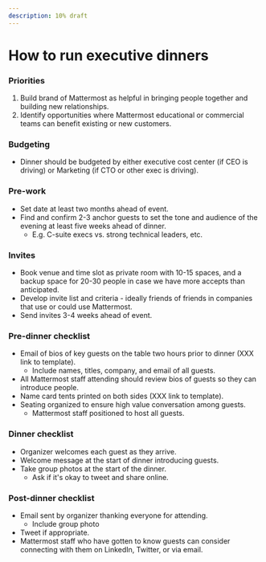 ```yaml
---
description: 10% draft
---
```


# How to run executive dinners

### Priorities

1. Build brand of Mattermost as helpful in bringing people together and building new relationships.
2. Identify opportunities where Mattermost educational or commercial teams can benefit existing or new customers.

### Budgeting

* Dinner should be budgeted by either executive cost center \(if CEO is driving\) or Marketing \(if CTO or other exec is driving\).

### Pre-work

* Set date at least two months ahead of event.
* Find and confirm 2-3 anchor guests to set the tone and audience of the evening at least five weeks ahead of dinner.
  * E.g. C-suite execs vs. strong technical leaders, etc.

### Invites

* Book venue and time slot as private room with 10-15 spaces, and a backup space for 20-30 people in case we have more accepts than anticipated.
* Develop invite list and criteria - ideally friends of friends in companies that use or could use Mattermost.
* Send invites 3-4 weeks ahead of event.

### Pre-dinner checklist

* Email of bios of key guests on the table two hours prior to dinner \(XXX link to template\).
  * Include names, titles, company, and email of all guests.
* All Mattermost staff attending should review bios of guests so they can introduce people.
* Name card tents printed on both sides \(XXX link to template\).
* Seating organized to ensure high value conversation among guests.
  * Mattermost staff positioned to host all guests.

### Dinner checklist

* Organizer welcomes each guest as they arrive.
* Welcome message at the start of dinner introducing guests.
* Take group photos at the start of the dinner.
  * Ask if it's okay to tweet and share online.

### Post-dinner checklist

* Email sent by organizer thanking everyone for attending.
  * Include group photo
* Tweet if appropriate.
* Mattermost staff who have gotten to know guests can consider connecting with them on LinkedIn, Twitter, or via email.
